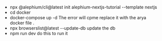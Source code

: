 - npx @alephium/cli@latest init alephium-nextjs-tutorial --template nextjs
-  cd docker
-  docker-compose up -d The error  will cpme replace it with the arya docker file .
 - npx browserslist@latest --update-db update the db 
 -  npm run dev do this to run it 